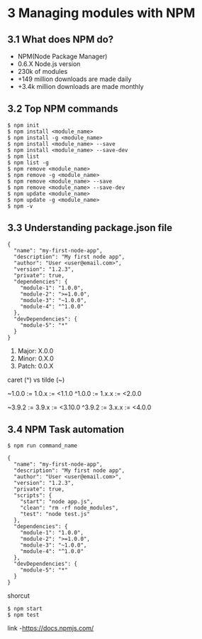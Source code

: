 # 3 Managing modules with NPM

## 3.1 What does NPM do?
- NPM(Node Package Manager)
- 0.6.X Node.js version
- 230k of modules
- +149 million downloads are made daily
- +3.4k million downloads are made monthly

## 3.2 Top NPM commands
```
$ npm init
$ npm install <module_name>
$ npm install -g <module_name>
$ npm install <module_name> --save
$ npm install <module_name> --save-dev
$ npm list
$ npm list -g
$ npm remove <module_name>
$ npm remove -g <module_name>
$ npm remove <module_name> --save
$ npm remove <module_name> --save-dev
$ npm update <module_name>
$ npm update -g <module_name>
$ npm -v
```

## 3.3 Understanding package.json file
```
{
  "name": "my-first-node-app",
  "description": "My first node app",
  "author": "User <user@email.com>",
  "version": "1.2.3",
  "private": true,
  "dependencies": {
    "module-1": "1.0.0",
    "module-2": ">=1.0.0",
    "module-3": "~1.0.0",
    "module-4": "^1.0.0"
  },
  "devDependencies": {
    "module-5": "*"
  }
}
```

1. Major: X.0.0
2. Minor: 0.X.0
3. Patch: 0.0.X

caret (^) vs tilde (~)

~1.0.0 := 1.0.x := <1.1.0
^1.0.0 := 1.x.x := <2.0.0

~3.9.2 := 3.9.x := <3.10.0
^3.9.2 := 3.x.x := <4.0.0

## 3.4 NPM Task automation
```
$ npm run command_name
```

```
{
  "name": "my-first-node-app",
  "description": "My first node app",
  "author": "User <user@email.com>",
  "version": "1.2.3",
  "private": true,
  "scripts": {
    "start": "node app.js",
    "clean": "rm -rf node_modules",
    "test": "node test.js"
  },
  "dependencies": {
    "module-1": "1.0.0",
    "module-2": ">=1.0.0",
    "module-3": "~1.0.0",
    "module-4": "^1.0.0"
  },
  "devDependencies": {
    "module-5": "*"
  }
}
```

shorcut
```
$ npm start
$ npm test
```

link
-https://docs.npmjs.com/
